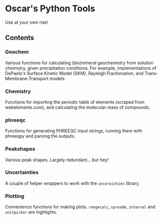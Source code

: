 # Oscar's Python Tools

Use at your own risk!

## Contents

### Geochem
Various functions for calculating (bio)mineral geochemistry from solution chemistry, given precipitation conditions. For example, implementations of DePaolo's Surface Kinetic Model (SKM), Rayleigh Fractionation, and Trans-Membrane-Transport models. 

### Chemistry
Functions for importing the periodic table of elements (scraped from webelements.com), and calculating the molecular mass of compounds.

### phreeqc
Functions for generating PHREEQC input strings, running them with phreeqpy and parsing the outputs.

### Peakshapes
Various peak shapes. Largely redundant... but hey!

### Uncertainties
A couple of helper wrappers to work with the `uncerainties` library.

### Plotting
Convenience functions for making plots. `rangecalc`, `spreadm`, `interval` and `unitpicker` are highlights.